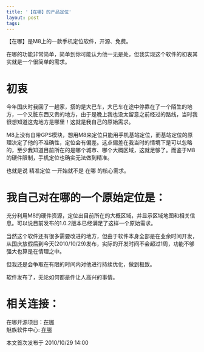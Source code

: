 ```yaml
---
title: '【在哪】的产品定位'
layout: post
tags:
---
```


【在哪】是M8上的一款手机定位软件，开源、免费。

在哪的功能非常简单，简单到你可能认为他一无是处，但我实现这个软件的初衷其实就是一个很简单的需求。

# 初衷
今年国庆时我回了一趟家，搭的是大巴车，大巴车在途中停靠在了一个陌生的地方，一个又脏东西又贵的地方，由于是晚上我也没太留意之前经过的路线，当时我很想知道这鬼地方是哪里！这就是我自己的原始需求。

M8上没有自带GPS模块，想用M8来定位只能用手机基站定位，而基站定位的原理决定了他的不准确性，定位会有偏差。这点偏差在我当时的情境下是可以忽略的，至少我知道目前所在的是哪个城市、哪个大概区域，这就足够了。而鉴于M8的硬件限制，手机定位也确实无法做到精准。

也就是说 精准定位 一开始就不是 在哪 的核心需求。

# 我自己对在哪的一个原始定位是：  
充分利用M8的硬件资源，定位出目前所在的大概区域，并显示区域地图和相关信息。可以说目前发布的1.0.2版本已经满足了这样一个原始需求。

当然这个软件还有很多需要改进的地方，但由于软件本身全部是在业余时间开发，从国庆放假后到今天(2010/10/29)发布，实际的开发时间不会超过1周，功能不够强大也算是在情理之中。  

但我还是会争取在有限的时间内对他进行持续优化，做到极致。

软件发布了，无论如何都是件让人高兴的事情。

# 相关连接：
在哪开源项目：[在哪](http://zaina.codeplex.com/)  
魅族软件中心: [在哪](http://developer.meizu.com/view/app-view.jsp?vid=131001)

本文首次发布于 2010/10/29 14:00